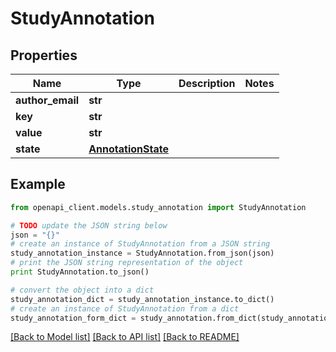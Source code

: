 # StudyAnnotation


## Properties
Name | Type | Description | Notes
------------ | ------------- | ------------- | -------------
**author_email** | **str** |  | 
**key** | **str** |  | 
**value** | **str** |  | 
**state** | [**AnnotationState**](AnnotationState.md) |  | 

## Example

```python
from openapi_client.models.study_annotation import StudyAnnotation

# TODO update the JSON string below
json = "{}"
# create an instance of StudyAnnotation from a JSON string
study_annotation_instance = StudyAnnotation.from_json(json)
# print the JSON string representation of the object
print StudyAnnotation.to_json()

# convert the object into a dict
study_annotation_dict = study_annotation_instance.to_dict()
# create an instance of StudyAnnotation from a dict
study_annotation_form_dict = study_annotation.from_dict(study_annotation_dict)
```
[[Back to Model list]](../README.md#documentation-for-models) [[Back to API list]](../README.md#documentation-for-api-endpoints) [[Back to README]](../README.md)


